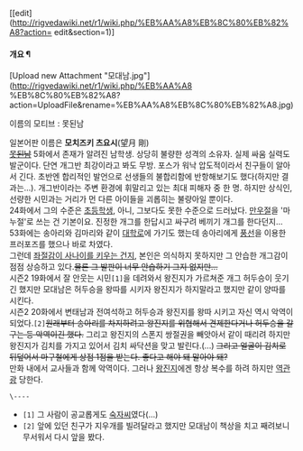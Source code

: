 [[edit](http://rigvedawiki.net/r1/wiki.php/%EB%AA%A8%EB%8C%80%EB%82%A8?action=
edit&section=1)]

#### 개요 ¶

[Upload new Attachment "모대남.jpg"](http://rigvedawiki.net/r1/wiki.php/%EB%AA%A8
%EB%8C%80%EB%82%A8?action=UploadFile&rename=%EB%AA%A8%EB%8C%80%EB%82%A8.jpg)

  

이름의 모티브 : 못된남

  

일본어판 이름은 **모치즈키 츠요시**(望月 剛)  
<del>[못된남](%EB%82%98%EC%81%9C%EB%82%A8%EC%9E%90.md)</del> 5화에서 존재가 알려진 남학생.
상당히 불량한 성격의 소유자. 실제 싸움 실력도 발군이다. 단연 개그반 최강이라고 봐도 무방. 포스가 워낙 압도적이라서 친구들이 알아서
긴다. 초반엔 합리적인 발언으로 선생들의 불합리함에 반항해보기도 했다(하지만 결과는…). 개그반이라는 주변 환경에 휘말리고 있는 최대 피해자
중 한 명. 하지만 상식인, 선량한 시민과는 거리가 먼 다른 아이들을 괴롭히는 불량아일 뿐이다.  
24화에서 그의 수준은 [초등학생](%EC%B4%88%EB%93%B1%ED%95%99%EC%83%9D.md), 아니, 그보다도 못한
수준으로 드러났다. [만우절](%EB%A7%8C%EC%9A%B0%EC%A0%88.md)을 '마누절'로 쓰는 건 기본이요. 진정한 개그를
한답시고 싸구려 베끼기 개그를 한다던지…  
53화에는 송아리와 김마리와 같이 [대학로](%EB%8C%80%ED%95%99%EB%A1%9C.md)에 가기도 했는데 송아리에게
[풍선](%ED%92%8D%EC%84%A0.md)을 이용한 프러포즈를 했으나 바로 차였다.  
그런데 [좌절감이 사나이를 키우는 건지](%EC%A1%B0%ED%99%8D.md), 본인은 의식하지 못하지만 그 안습한 개그감이 점점
상승하고 있다.<del>물론 그 발판이 너무 안습하기 그지 없지만…</del>  
시즌2 19화에서 잘 안웃는 시민`[1]`을 데려와서 왕진지가 가르쳐준 개그 허두승이 웃기긴 했지만 모대남은 허두승을 왕따를 시키자 왕진지가
하지말라고 했지만 같이 양따를 시킨다.  
시즌2 20화에서 변태남과 전여석하고 허두승과 왕진지를 왕따 시키고 자신 역시 악역이 되었다.`[2]`<del>원래부터 송아리를 차지하려고
왕진지를 위협해서 견제한다거나 허두승을 갈구는 등 악역이긴 했다.</del> 그리고 왕진지의 스폰지 쌍절권을 빼앗아서 같이 때리려 하지만
왕진지가 김치를 가지고 있어서 김치 싸닥션을 맞고 발린다.(...) <del>그리고 얼굴이 김치로 뒤덮어서 마구철에게 상점 1점을 받는다.
좋다고 해야 돼 말아야 돼?</del>  
만화 내에서 교사들과 함께 악역이다. 그러나 [왕진지](%EC%99%95%EC%A7%84%EC%A7%80.md)에겐 항상 복수를 하려
하지만 [역관광](%EC%97%AD%EA%B4%80%EA%B4%91.md) 당한다.

`\----`

  * `[1]` 그 사람이 공교롭게도 [숙자씨](%EB%85%B8%EC%88%99%EC%9E%90.md)였다(...)
  * `[2]` 앞에 있던 친구가 지우개를 빌려달라고 했지만 모대남이 책상을 치고 째려보니 무서워서 다시 앞을 봤다.

